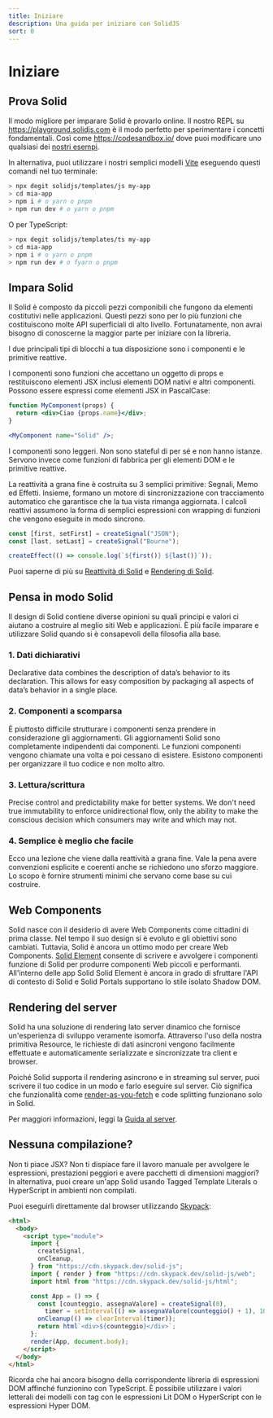 ```yaml
---
title: Iniziare
description: Una guida per iniziare con SolidJS
sort: 0
---
```


# Iniziare

## Prova Solid

Il modo migliore per imparare Solid è provarlo online. Il nostro REPL su https://playground.solidjs.com è il modo perfetto per sperimentare i concetti fondamentali. Così come https://codesandbox.io/ dove puoi modificare uno qualsiasi dei [nostri esempi](https://github.com/solidjs/solid/blob/main/documentation/resources/examples.md).

In alternativa, puoi utilizzare i nostri semplici modelli [Vite](https://vitejs.dev/) eseguendo questi comandi nel tuo terminale:

```sh
> npx degit solidjs/templates/js my-app
> cd mia-app
> npm i # o yarn o pnpm
> npm run dev # o yarn o pnpm
```

O per TypeScript:

```sh
> npx degit solidjs/templates/ts my-app
> cd mia-app
> npm i # o yarn o pnpm
> npm run dev # o fyarn o pnpm
```

## Impara Solid

Il Solid è composto da piccoli pezzi componibili che fungono da elementi costitutivi nelle applicazioni. Questi pezzi sono per lo più funzioni che costituiscono molte API superficiali di alto livello. Fortunatamente, non avrai bisogno di conoscerne la maggior parte per iniziare con la libreria.

I due principali tipi di blocchi a tua disposizione sono i componenti e le primitive reattive.

I componenti sono funzioni che accettano un oggetto di props e restituiscono elementi JSX inclusi elementi DOM nativi e altri componenti. Possono essere espressi come elementi JSX in PascalCase:

```jsx
function MyComponent(props) {
  return <div>Ciao {props.name}</div>;
}

<MyComponent name="Solid" />;
```

I componenti sono leggeri. Non sono stateful di per sé e non hanno istanze. Servono invece come funzioni di fabbrica per gli elementi DOM e le primitive reattive.

La reattività a grana fine è costruita su 3 semplici primitive: Segnali, Memo ed Effetti. Insieme, formano un motore di sincronizzazione con tracciamento automatico che garantisce che la tua vista rimanga aggiornata. I calcoli reattivi assumono la forma di semplici espressioni con wrapping di funzioni che vengono eseguite in modo sincrono.

```js
const [first, setFirst] = createSignal("JSON");
const [last, setLast] = createSignal("Bourne");

createEffect(() => console.log(`${first()} ${last()}`));
```

Puoi saperne di più su [Reattività di Solid](/guides/reactivity) e [Rendering di Solid](/guides/rendering).

## Pensa in modo Solid

Il design di Solid contiene diverse opinioni su quali principi e valori ci aiutano a costruire al meglio siti Web e applicazioni. È più facile imparare e utilizzare Solid quando si è consapevoli della filosofia alla base.

### 1. Dati dichiarativi

Declarative data combines the description of data’s behavior to its declaration. This allows for easy composition by packaging all aspects of data’s behavior in a single place.

### 2. Componenti a scomparsa

È piuttosto difficile strutturare i componenti senza prendere in considerazione gli aggiornamenti. Gli aggiornamenti Solid sono completamente indipendenti dai componenti. Le funzioni componenti vengono chiamate una volta e poi cessano di esistere. Esistono componenti per organizzare il tuo codice e non molto altro.

### 3. Lettura/scrittura

Precise control and predictability make for better systems. We don't need true immutability to enforce unidirectional flow, only the ability to make the conscious decision which consumers may write and which may not.

### 4. Semplice è meglio che facile

Ecco una lezione che viene dalla reattività a grana fine. Vale la pena avere convenzioni esplicite e coerenti anche se richiedono uno sforzo maggiore. Lo scopo è fornire strumenti minimi che servano come base su cui costruire.

## Web Components

Solid nasce con il desiderio di avere Web Components come cittadini di prima classe. Nel tempo il suo design si è evoluto e gli obiettivi sono cambiati. Tuttavia, Solid è ancora un ottimo modo per creare Web Components. [Solid Element](https://github.com/solidjs/solid/tree/main/packages/solid-element) consente di scrivere e avvolgere i componenti funzione di Solid per produrre componenti Web piccoli e performanti. All'interno delle app Solid Solid Element è ancora in grado di sfruttare l'API di contesto di Solid e Solid Portals supportano lo stile isolato Shadow DOM.

## Rendering del server

Solid ha una soluzione di rendering lato server dinamico che fornisce un'esperienza di sviluppo veramente isomorfa. Attraverso l'uso della nostra primitiva Resource, le richieste di dati asincroni vengono facilmente effettuate e automaticamente serializzate e sincronizzate tra client e browser.

Poiché Solid supporta il rendering asincrono e in streaming sul server, puoi scrivere il tuo codice in un modo e farlo eseguire sul server. Ciò significa che funzionalità come [render-as-you-fetch](https://reactjs.org/docs/concurrent-mode-suspense.html#approach-3-render-as-you-fetch-using-suspense) e code splitting funzionano solo in Solid.

Per maggiori informazioni, leggi la [Guida al server](#server-di-rendering).

## Nessuna compilazione?

Non ti piace JSX? Non ti dispiace fare il lavoro manuale per avvolgere le espressioni, prestazioni peggiori e avere pacchetti di dimensioni maggiori? In alternativa, puoi creare un'app Solid usando Tagged Template Literals o HyperScript in ambienti non compilati.

Puoi eseguirli direttamente dal browser utilizzando [Skypack](https://www.skypack.dev/):

```html
<html>
  <body>
    <script type="module">
      import {
        createSignal,
        onCleanup,
      } from "https://cdn.skypack.dev/solid-js";
      import { render } from "https://cdn.skypack.dev/solid-js/web";
      import html from "https://cdn.skypack.dev/solid-js/html";

      const App = () => {
        const [counteggio, assegnaValore] = createSignal(0),
          timer = setInterval(() => assegnaValore(counteggio() + 1), 1000);
        onCleanup(() => clearInterval(timer));
        return html`<div>${counteggio}</div>`;
      };
      render(App, document.body);
    </script>
  </body>
</html>
```

Ricorda che hai ancora bisogno della corrispondente libreria di espressioni DOM affinché funzionino con TypeScript. È possibile utilizzare i valori letterali dei modelli con tag con le espressioni Lit DOM o HyperScript con le espressioni Hyper DOM.
